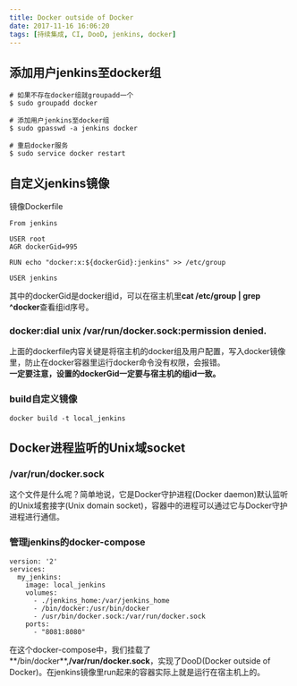 ```yaml
---
title: Docker outside of Docker
date: 2017-11-16 16:06:20
tags: [持续集成, CI, DooD, jenkins, docker]
---
```

## 添加用户jenkins至docker组
```shell
# 如果不存在docker组就groupadd一个
$ sudo groupadd docker

# 添加用户jenkins至docker组 
$ sudo gpasswd -a jenkins docker

# 重启docker服务
$ sudo service docker restart
```


## 自定义jenkins镜像
镜像Dockerfile    

```shell
From jenkins

USER root
AGR dockerGid=995

RUN echo "docker:x:${dockerGid}:jenkins" >> /etc/group

USER jenkins
```

其中的dockerGid是docker组id，可以在宿主机里**cat /etc/group | grep ^docker**查看组id序号。    

### docker:dial unix /var/run/docker.sock:permission denied.
上面的dockerfile内容关键是将宿主机的docker组及用户配置，写入docker镜像里，防止在docker容器里运行docker命令没有权限，会报错。    
**一定要注意，设置的dockerGid一定要与宿主机的组id一致。**

### build自定义镜像
```shell
docker build -t local_jenkins
```

## Docker进程监听的Unix域socket
### /var/run/docker.sock
这个文件是什么呢？简单地说，它是Docker守护进程(Docker daemon)默认监听的Unix域套接字(Unix domain socket)，容器中的进程可以通过它与Docker守护进程进行通信。
### 管理jenkins的docker-compose
```shell
version: '2'
services:
  my_jenkins:
    image: local_jenkins
    volumes:
      - ./jenkins_home:/var/jenkins_home
      - /bin/docker:/usr/bin/docker
      - /usr/bin/docker.sock:/var/run/docker.sock
    ports:
      - "8081:8080"
```
在这个docker-compose中，我们挂载了**/bin/docker**,**/var/run/docker.sock**，实现了DooD(Docker outside of Docker)。在jenkins镜像里run起来的容器实际上就是运行在宿主机上的。




